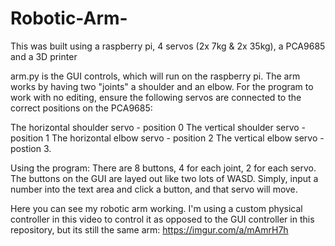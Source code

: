 # Robotic-Arm-
This was built using a raspberry pi, 4 servos (2x 7kg & 2x 35kg), a PCA9685 and a 3D printer

arm.py is the GUI controls, which will run on the raspberry pi.
The arm works by having two "joints" a shoulder and an elbow. For the program to work with no editing, ensure the following servos are connected to the correct positions on the PCA9685:

The horizontal shoulder servo - position 0
The vertical shoulder servo - position 1
The horizontal elbow servo - position 2
The vertical elbow servo - postion 3.

Using the program:
There are 8 buttons, 4 for each joint, 2 for each servo. 
The buttons on the GUI are layed out like two lots of WASD.
Simply, input a number into the text area and click a button, and that servo will move.

Here you can see my robotic arm working. I'm using a custom physical controller in this video to control it as opposed to the GUI controller in this repository, but its still the same arm: https://imgur.com/a/mAmrH7h
